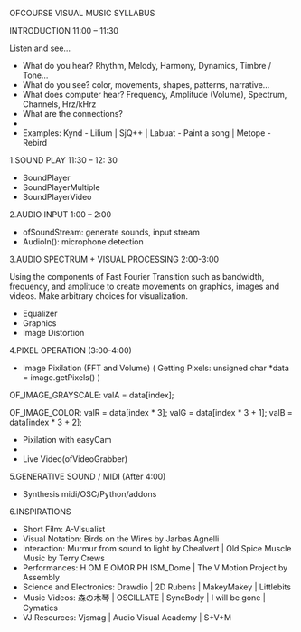 OFCOURSE VISUAL MUSIC SYLLABUS

INTRODUCTION 11:00 – 11:30

 Listen and see…
 
- What do you hear? Rhythm, Melody, Harmony, Dynamics, Timbre / Tone…
- What do you see? color, movements, shapes, patterns, narrative…
- What does computer hear? Frequency, Amplitude (Volume), Spectrum, Channels, Hrz/kHrz
- What are the connections? 
- 
- Examples: Kynd - Lilium | SjQ++ | Labuat - Paint a song | Metope - Rebird

1.SOUND PLAY 11:30 – 12: 30

- SoundPlayer
- SoundPlayerMultiple
-	SoundPlayerVideo 

2.AUDIO INPUT 1:00 – 2:00

- ofSoundStream: generate sounds, input stream 
- AudioIn(): microphone detection

3.AUDIO SPECTRUM + VISUAL PROCESSING 2:00-3:00

Using the components of Fast Fourier Transition such as bandwidth, frequency, and amplitude to create movements on graphics, images and videos. Make arbitrary choices for visualization.
- Equalizer 
- Graphics 
- Image Distortion 

4.PIXEL OPERATION (3:00-4:00)

- Image Pixilation (FFT and Volume) 
( Getting Pixels: unsigned char *data = image.getPixels() )

OF_IMAGE_GRAYSCALE:
valA = data[index];

OF_IMAGE_COLOR:
valR = data[index * 3];
valG = data[index * 3 + 1];
valB = data[index * 3 + 2];

- Pixilation with easyCam
- 
- Live Video(ofVideoGrabber)

5.GENERATIVE SOUND / MIDI (After 4:00)

- Synthesis midi/OSC/Python/addons

6.INSPIRATIONS

- Short Film: A-Visualist
- Visual Notation: Birds on the Wires by Jarbas Agnelli
- Interaction: Murmur from sound to light by Chealvert | Old Spice Muscle Music by Terry Crews
- Performances: H OM E OMOR PH ISM_Dome | The V Motion Project by Assembly
- Science and Electronics: Drawdio | 2D Rubens | MakeyMakey | Littlebits
- Music Videos: 森の木琴 | OSCILLATE | SyncBody | I will be gone | Cymatics
- VJ Resources: Vjsmag | Audio Visual Academy | S+V+M
